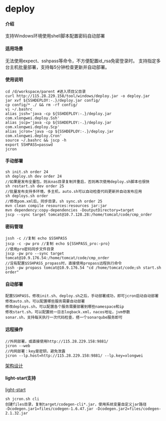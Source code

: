 # deploy

#### 介绍
支持Windows环境使用shell脚本配置密码自动部署

#### 适用场景
无法使用expect、sshpass等命令，不方便配置id_rsa免密登录时。
支持指定多台主机批量部署，支持每5分钟检查更新并自动部署。

#### 使用说明
```
cd /d/workspace/parent #进入项目父目录
curl http://115.28.229.158/tool/windows/deploy.jar -o deploy.jar
jar xvf ${SSHDEPLOY:-.}/deploy.jar config/
cp config/* ./ && rm -rf config/
vi ~/.bashrc
alias jssh='java -cp ${SSHDEPLOY:-.}/deploy.jar com.xlongwei.deploy.Ssh'
alias jscp='java -cp ${SSHDEPLOY:-.}/deploy.jar com.xlongwei.deploy.Scp'
alias jcron='java -cp ${SSHDEPLOY:-.}/deploy.jar com.xlongwei.deploy.Cron'
source ~/.bashrc && jscp -h
export SSHPASS=passwd
jcron
```

#### 手动部署
```
sh init.sh order 24
sh deploy.sh dev order 24
//如果是发布全量包，则从nas目录复制并重启，否则再次使用deploy.sh脚本也很快
sh restart.sh dev order 25
//批量发布支持多环境，多主机，auto.sh可以自动检查代码更新并自动发布应用
sh deploys.sh order
//修改pom.xml后，同步目录，sh sync.sh order 25
mvn clean compile resources:resources jar:jar
mvn dependency:copy-dependencies -DoutputDirectory=target
jscp --sync target tomcat@10.7.128.28:/home/tomcat/code/cmp_order
```

#### 密码管理
```
jssh -c //复制 echo $SSHPASS
jscp -c -pw pro //复制 echo ${SSHPASS_pro:-pro}
//使用pro密码同步文件目录
jscp -pw pro --sync target tomcat@10.9.176.54:/home/tomcat/code/cmp_order
//没有配置$SSHPASS_propass时，直接使用propass远程执行命令
jssh -pw propass tomcat@10.9.176.54 "cd /home/tomcat/code;sh start.sh order"
```

#### 自动部署
```
配置SSHPASS，修改init.sh、deploy.sh之后，手动部署成功，即可jcron启动自动部署
修改auto.sh，可以配置哪些服务需要自动部署
修改deploys.sh，可以配置各个服务需要部署到哪些namespace和ip
修改start.sh，可以配置统一日志logback.xml，nacos地址，jvm参数
sonar.sh，支持每天执行一次代码检查，搭一个sonarqube服务即可
```

#### 远程操作
```
//外网部署，或直接使用http://115.28.229.158:9881/
jcron --web
//内网部署：key是密钥，避免泄露
jcron --lp.host=http://115.28.229.158:9881/ --lp.key=xlongwei
```
[架构设计](http://115.28.229.158/tool/images/deploy/deploy.png)

#### light-start支持
[light-start](http://115.28.229.158:9881/specui.html)
```
sh jcron.sh cli
创建files目录，复制target/codegen-cli*.jar，使用系统变量自定义jar路径
-Dcodegen.jar1=files/codegen-1.6.47.jar -Dcodegen.jar2=files/codegen-2.1.32.jar
```